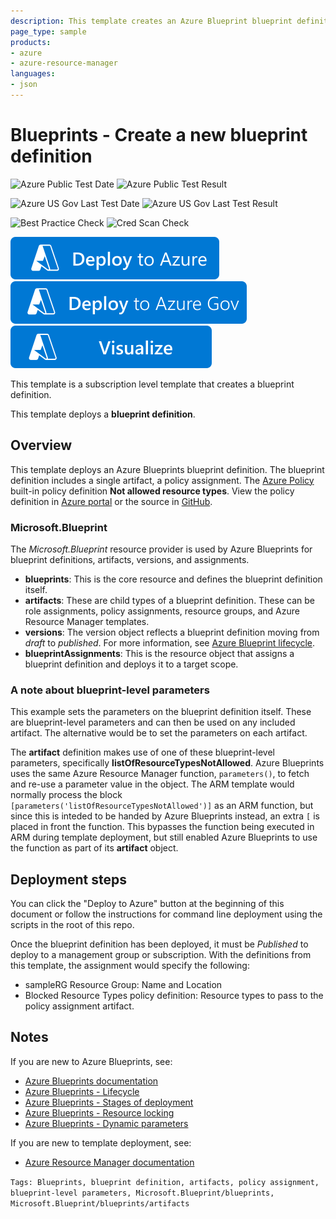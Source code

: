 ```yaml
---
description: This template creates an Azure Blueprint blueprint definition. The blueprint definition includes a policy assignment artifact and can be modified and then deployed to management groups or subscriptions for consistent environments.
page_type: sample
products:
- azure
- azure-resource-manager
languages:
- json
---
```

# Blueprints - Create a new blueprint definition

![Azure Public Test Date](https://azurequickstartsservice.blob.core.windows.net/badges/subscription-deployments/blueprints-new-blueprint/PublicLastTestDate.svg)
![Azure Public Test Result](https://azurequickstartsservice.blob.core.windows.net/badges/subscription-deployments/blueprints-new-blueprint/PublicDeployment.svg)

![Azure US Gov Last Test Date](https://azurequickstartsservice.blob.core.windows.net/badges/subscription-deployments/blueprints-new-blueprint/FairfaxLastTestDate.svg)
![Azure US Gov Last Test Result](https://azurequickstartsservice.blob.core.windows.net/badges/subscription-deployments/blueprints-new-blueprint/FairfaxDeployment.svg)

![Best Practice Check](https://azurequickstartsservice.blob.core.windows.net/badges/subscription-deployments/blueprints-new-blueprint/BestPracticeResult.svg)
![Cred Scan Check](https://azurequickstartsservice.blob.core.windows.net/badges/subscription-deployments/blueprints-new-blueprint/CredScanResult.svg)

[![Deploy To Azure](https://raw.githubusercontent.com/Azure/azure-quickstart-templates/master/1-CONTRIBUTION-GUIDE/images/deploytoazure.svg?sanitize=true)](https://portal.azure.com/#create/Microsoft.Template/uri/https%3A%2F%2Fraw.githubusercontent.com%2FAzure%2Fazure-quickstart-templates%2Fmaster%2Fsubscription-deployments%2Fblueprints-new-blueprint%2Fazuredeploy.json)
[![Deploy To Azure US Gov](https://raw.githubusercontent.com/Azure/azure-quickstart-templates/master/1-CONTRIBUTION-GUIDE/images/deploytoazuregov.svg?sanitize=true)](https://portal.azure.us/#create/Microsoft.Template/uri/https%3A%2F%2Fraw.githubusercontent.com%2FAzure%2Fazure-quickstart-templates%2Fmaster%2Fsubscription-deployments%2Fblueprints-new-blueprint%2Fazuredeploy.json)
[![Visualize](https://raw.githubusercontent.com/Azure/azure-quickstart-templates/master/1-CONTRIBUTION-GUIDE/images/visualizebutton.svg?sanitize=true)](http://armviz.io/#/?load=https%3A%2F%2Fraw.githubusercontent.com%2FAzure%2Fazure-quickstart-templates%2Fmaster%2Fsubscription-deployments%2Fblueprints-new-blueprint%2Fazuredeploy.json)

This template is a subscription level template that creates a blueprint definition.

This template deploys a **blueprint definition**.

## Overview

This template deploys an Azure Blueprints blueprint definition. The blueprint definition includes a
single artifact, a policy assignment. The
[Azure Policy](https://docs.microsoft.com/azure/governance/policy) built-in policy definition **Not
allowed resource types**. View the policy definition in
[Azure portal](https://portal.azure.com/#blade/Microsoft_Azure_Policy/PolicyDetailBlade/definitionId/%2Fproviders%2FMicrosoft.Authorization%2FpolicyDefinitions%2F6c112d4e-5bc7-47ae-a041-ea2d9dccd749)
or the source in
[GitHub](https://github.com/Azure/azure-policy/blob/master/built-in-policies/policyDefinitions/General/InvalidResourceTypes_Deny.json).

### Microsoft.Blueprint

The _Microsoft.Blueprint_ resource provider is used by Azure Blueprints for blueprint definitions,
artifacts, versions, and assignments.

- **blueprints**: This is the core resource and defines the blueprint definition itself.
- **artifacts**: These are child types of a blueprint definition. These can be role assignments,
  policy assignments, resource groups, and Azure Resource Manager templates.
- **versions**: The version object reflects a blueprint definition moving from _draft_ to
  _published_. For more information, see
  [Azure Blueprint lifecycle](https://docs.microsoft.com/azure/governance/blueprints/concepts/lifecycle).
- **blueprintAssignments**: This is the resource object that assigns a blueprint definition and
  deploys it to a target scope.

### A note about blueprint-level parameters

This example sets the parameters on the blueprint definition itself. These are blueprint-level
parameters and can then be used on any included artifact. The alternative would be to set the
parameters on each artifact.

The **artifact** definition makes use of one of these blueprint-level parameters, specifically
**listOfResourceTypesNotAllowed**. Azure Blueprints uses the same Azure Resource Manager function,
`parameters()`, to fetch and re-use a parameter value in the object. The ARM template would normally
process the block `[parameters('listOfResourceTypesNotAllowed')]` as an ARM function, but since this
is inteded to be handed by Azure Blueprints instead, an extra `[` is placed in front the function.
This bypasses the function being executed in ARM during template deployment, but still enabled Azure
Blueprints to use the function as part of its **artifact** object.

## Deployment steps

You can click the "Deploy to Azure" button at the beginning of this document or follow the
instructions for command line deployment using the scripts in the root of this repo.

Once the blueprint definition has been deployed, it must be _Published_ to deploy to a management
group or subscription. With the definitions from this template, the assignment would specify the
following:

- sampleRG Resource Group: Name and Location
- Blocked Resource Types policy definition: Resource types to pass to the policy assignment artifact.

## Notes

If you are new to Azure Blueprints, see:

- [Azure Blueprints documentation](https://docs.microsoft.com/azure/governance/blueprints)
- [Azure Blueprints - Lifecycle](https://docs.microsoft.com/azure/governance/blueprints/concepts/lifecycle)
- [Azure Blueprints - Stages of deployment](https://docs.microsoft.com/azure/governance/blueprints/concepts/deployment-stages)
- [Azure Blueprints - Resource locking](https://docs.microsoft.com/azure/governance/blueprints/concepts/resource-locking)
- [Azure Blueprints - Dynamic parameters](https://docs.microsoft.com/azure/governance/blueprints/concepts/parameters)

If you are new to template deployment, see:

- [Azure Resource Manager documentation](https://docs.microsoft.com/azure/azure-resource-manager/)

`Tags: Blueprints, blueprint definition, artifacts, policy assignment, blueprint-level parameters, Microsoft.Blueprint/blueprints, Microsoft.Blueprint/blueprints/artifacts`
